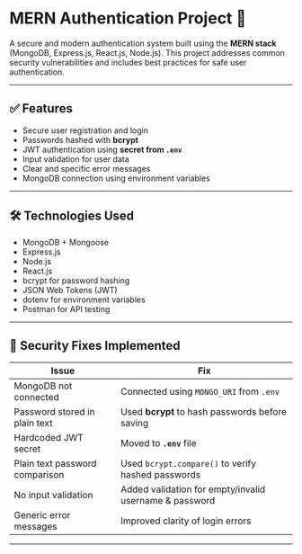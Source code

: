 # MERN Authentication Project 🔐

A secure and modern authentication system built using the **MERN stack** (MongoDB, Express.js, React.js, Node.js). This project addresses common security vulnerabilities and includes best practices for safe user authentication.

---

## ✅ Features

- Secure user registration and login
- Passwords hashed with **bcrypt**
- JWT authentication using **secret from `.env`**
- Input validation for user data
- Clear and specific error messages
- MongoDB connection using environment variables

---

## 🛠️ Technologies Used

- MongoDB + Mongoose
- Express.js
- Node.js
- React.js
- bcrypt for password hashing
- JSON Web Tokens (JWT)
- dotenv for environment variables
- Postman for API testing

---

## 🔐 Security Fixes Implemented

| Issue | Fix |
|------|-----|
| MongoDB not connected | Connected using `MONGO_URI` from `.env` |
| Password stored in plain text | Used **bcrypt** to hash passwords before saving |
| Hardcoded JWT secret | Moved to **`.env`** file |
| Plain text password comparison | Used `bcrypt.compare()` to verify hashed passwords |
| No input validation | Added validation for empty/invalid username & password |
| Generic error messages | Improved clarity of login errors |

---